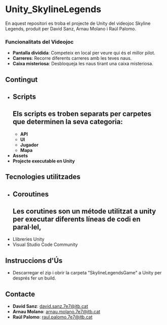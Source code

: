 
# Unity_SkylineLegends
En aquest repositori es troba el projecte de Unity del videojoc Skyline Legends, produit per David Sanz, Arnau Molano i Raúl Palomo.
### Funcionalitats del Videojoc
- **Pantalla dividida**:  Competeix en local per veure qui és el millor pilot.
- **Carreres**: Recorre diferents carreres amb les teves naus.
- **Caixa misteriosa**: Desbloqueja les naus tirant una caixa misteriosa.
  
## Contingut
- **Scripts**
  ---
  Els scripts es troben separats per carpetes que determinen la seva categoria:
  ---
  - **API**
  - **UI**
  - **Jugador**
  - **Mapa**
- **Assets**
- **Projecte executable en Unity**

## Tecnologies utilitzades
- Coroutines
  --
  Les corutines son un métode utilitzat a unity per executar diferents líneas de codi en paral·lel,
  --
- Llibreries Unity
- Visual Studio Code Community

## Instruccions d'Ús
- Descarregar el zip i obrir la carpeta "SkylineLegendsGame" a Unity per després fer un build.

## Contacte
- **David Sanz**: [david.sanz.7e7@itb.cat](mailto:david.sanz.7e7@itb.cat)
- **Arnau Molano**: [arnau.molano.7e7@itb.cat](mailto:arnau.molano.7e7@itb.cat)
- **Raúl Palomo**: [raul.palomo.7e7@itb.cat](mailto:raul.palomo.7e7@itb.cat)
